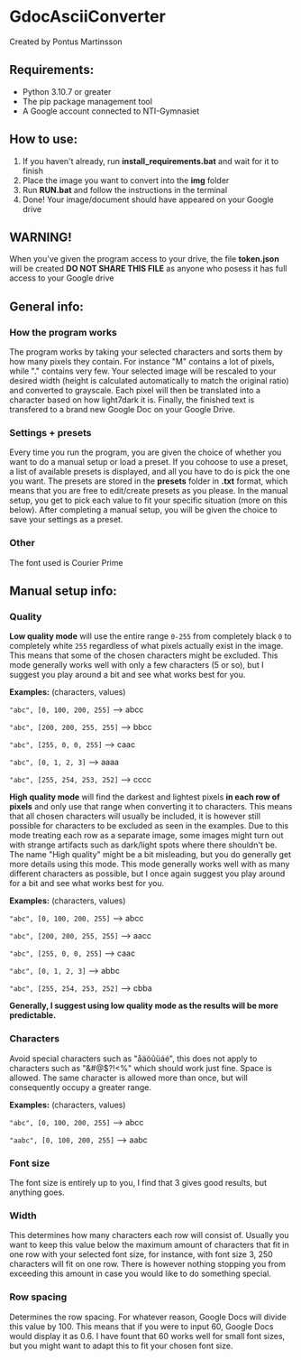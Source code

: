 # GdocAsciiConverter
Created by Pontus Martinsson

## Requirements:

- Python 3.10.7 or greater
- The pip package management tool
- A Google account connected to NTI-Gymnasiet

## How to use:

1. If you haven't already, run **install_requirements.bat** and wait for it to finish
2. Place the image you want to convert into the **img** folder
3. Run **RUN.bat** and follow the instructions in the terminal
4. Done! Your image/document should have appeared on your Google drive

## WARNING!

When you've given the program access to your drive, the file **token.json** will be created
**DO NOT SHARE THIS FILE** as anyone who posess it has full access to your Google drive

## General info:

### How the program works
The program works by taking your selected characters and sorts them by how many pixels they contain. For instance "M" contains a lot of pixels, while "." contains very few. Your selected image will be rescaled to your desired width (height is calculated automatically to match the original ratio) and converted to grayscale. Each pixel will then be translated into a character based on how light7dark it is. Finally, the finished text is transfered to a brand new Google Doc on your Google Drive.

### Settings + presets
Every time you run the program, you are given the choice of whether you want to do a manual setup or load a preset. If you cohoose to use a preset, a list of available presets is displayed, and all you have to do is pick the one you want. The presets are stored in the **presets** folder in **.txt** format, which means that you are free to edit/create presets as you please. In the manual setup, you get to pick each value to fit your specific situation (more on this below). After completing a manual setup, you will be given the choice to save your settings as a preset.

### Other
The font used is Courier Prime

## Manual setup info:

### Quality
**Low quality mode** will use the entire range `0-255` from completely black `0` to completely white `255` regardless of what pixels actually exist in the image. This means that some of the chosen characters might be excluded. This mode generally works well with only a few characters (5 or so), but I suggest you play around a bit and see what works best for you.

**Examples:** (characters, values)

`"abc", [0, 100, 200, 255]`     --> abcc

`"abc", [200, 200, 255, 255]`   --> bbcc

`"abc", [255, 0, 0, 255]`       --> caac

`"abc", [0, 1, 2, 3]`           --> aaaa

`"abc", [255, 254, 253, 252]`   --> cccc

**High quality mode** will find the darkest and lightest pixels **in each row of pixels** and only use that range when converting it to characters. This means that all chosen characters will usually be included, it is however still possible for characters to be excluded as seen in the examples. Due to this mode treating each row as a separate image, some images might turn out with strange artifacts such as dark/light spots where there shouldn't be. The name "High quality" might be a bit misleading, but you do generally get more details using this mode. This mode generally works well with as many different characters as possible, but I once again suggest you play around for a bit and see what works best for you.

**Examples:** (characters, values)

`"abc", [0, 100, 200, 255]`     --> abcc

`"abc", [200, 200, 255, 255]`   --> aacc

`"abc", [255, 0, 0, 255]`       --> caac

`"abc", [0, 1, 2, 3]`           --> abbc

`"abc", [255, 254, 253, 252]`   --> cbba

**Generally, I suggest using low quality mode as the results will be more predictable.**

### Characters
Avoid special characters such as "åäöûüáé", this does not apply to characters such as "&#@$?!<%" which should work just fine. Space is allowed. The same character is allowed more than once, but will consequently occupy a greater range.

**Examples:** (characters, values)

`"abc", [0, 100, 200, 255]`     --> abcc

`"aabc", [0, 100, 200, 255]`    --> aabc

### Font size
The font size is entirely up to you, I find that 3 gives good results, but anything goes.

### Width
This determines how many characters each row will consist of. Usually you want to keep this value below the maximum amount of characters that fit in one row with your selected font size, for instance, with font size 3, 250 characters will fit on one row. There is however nothing stopping you from exceeding this amount in case you would like to do something special.

### Row spacing
Determines the row spacing. For whatever reason, Google Docs will divide this value by 100. This means that if you were to input 60, Google Docs would display it as 0.6. I have fount that 60 works well for small font sizes, but you might want to adapt this to fit your chosen font size.